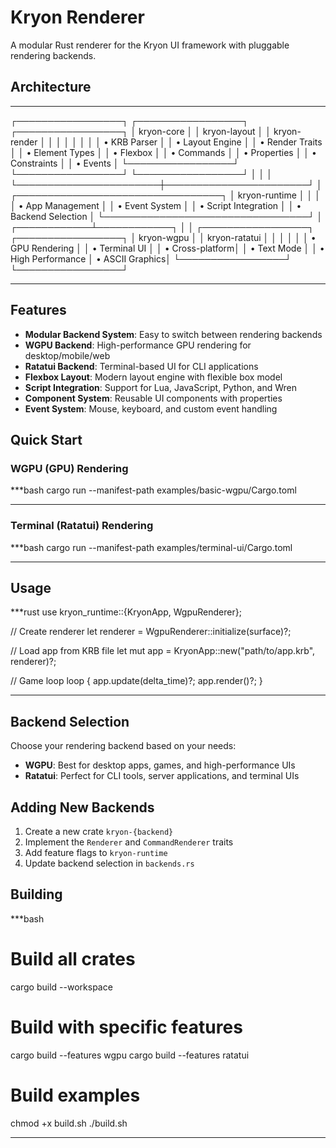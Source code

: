# Kryon Renderer

A modular Rust renderer for the Kryon UI framework with pluggable rendering backends.

## Architecture

***
┌─────────────────┐    ┌─────────────────┐    ┌─────────────────┐
│   kryon-core    │    │  kryon-layout   │    │  kryon-render   │
│                 │    │                 │    │                 │
│ • KRB Parser    │    │ • Layout Engine │    │ • Render Traits │
│ • Element Types │    │ • Flexbox       │    │ • Commands      │
│ • Properties    │    │ • Constraints   │    │ • Events        │
└─────────────────┘    └─────────────────┘    └─────────────────┘
         │                       │                       │
         └───────────────────────┼───────────────────────┘
                                 │
              ┌─────────────────────────────────┐
              │        kryon-runtime            │
              │                                 │
              │ • App Management               │
              │ • Event System                 │
              │ • Script Integration           │
              │ • Backend Selection            │
              └─────────────────────────────────┘
                                 │
                    ┌────────────┴────────────┐
                    │                         │
         ┌─────────────────┐       ┌─────────────────┐
         │   kryon-wgpu    │       │ kryon-ratatui   │
         │                 │       │                 │
         │ • GPU Rendering │       │ • Terminal UI   │
         │ • Cross-platform│       │ • Text Mode     │
         │ • High Performance      │ • ASCII Graphics│
         └─────────────────┘       └─────────────────┘
***

## Features

- **Modular Backend System**: Easy to switch between rendering backends
- **WGPU Backend**: High-performance GPU rendering for desktop/mobile/web
- **Ratatui Backend**: Terminal-based UI for CLI applications
- **Flexbox Layout**: Modern layout engine with flexible box model
- **Script Integration**: Support for Lua, JavaScript, Python, and Wren
- **Component System**: Reusable UI components with properties
- **Event System**: Mouse, keyboard, and custom event handling

## Quick Start

### WGPU (GPU) Rendering

***bash
cargo run --manifest-path examples/basic-wgpu/Cargo.toml
***

### Terminal (Ratatui) Rendering

***bash
cargo run --manifest-path examples/terminal-ui/Cargo.toml
***

## Usage

***rust
use kryon_runtime::{KryonApp, WgpuRenderer};

// Create renderer
let renderer = WgpuRenderer::initialize(surface)?;

// Load app from KRB file
let mut app = KryonApp::new("path/to/app.krb", renderer)?;

// Game loop
loop {
    app.update(delta_time)?;
    app.render()?;
}
***

## Backend Selection

Choose your rendering backend based on your needs:

- **WGPU**: Best for desktop apps, games, and high-performance UIs
- **Ratatui**: Perfect for CLI tools, server applications, and terminal UIs

## Adding New Backends

1. Create a new crate `kryon-{backend}`
2. Implement the `Renderer` and `CommandRenderer` traits
3. Add feature flags to `kryon-runtime`
4. Update backend selection in `backends.rs`

## Building

***bash
# Build all crates
cargo build --workspace

# Build with specific features
cargo build --features wgpu
cargo build --features ratatui

# Build examples
chmod +x build.sh
./build.sh
***
